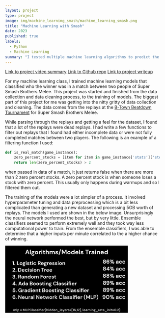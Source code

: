 ```yaml
---
layout: project
type: project
image: img/machine_learning_smash/machine_learning_smash.png
title: "Machine Learning with Smash"
date: 2023
published: true
labels:
  - Python
  - Machine Learning
summary: "I tested multiple machine learning algorithms to predict the winner of a super smash brother's match."
---
```


[Link to project video summary](https://www.youtube.com/watch?v=rqAENsoV8m0)
[Link to Github repo](https://github.com/RiverMatsumoto/MachineLearningWithMelee)
[Link to project writeup](https://docs.google.com/document/d/1RgIKeNxnsFe9RKdLdjGcb9w4bmiRxuVRLJc0QSRhgHw/edit)

For my machine learning class, I trained machine learning models that classified who the winner was in a match between two people of Super Smash Brothers Melee. This project was started and finished from the data collection and data cleaning process, to the training of models. The biggest part of this project for me was getting into the nitty gritty of data collection and cleaning. The data comes from the replays at the [B-Town Beatdown Tournament](https://www.start.gg/tournament/b-town-beatdown-76/events) for Super Smash Brothers Melee.

While parsing through the replays and getting a feel for the dataset, I found that a lot of the replays were dead replays. I had write a few functions to filter out replays that I found had either incomplete data or were not fully completed matches between two players. The following is an example of a filtering function I used:

```py
def is_real_match(game_instance):
    zero_percent_stocks = [item for item in game_instance['stats']['stocks'] if item['endPercent'] == 0]
    return len(zero_percent_stocks) > 2
```

when passed in data of a match, it just returns false when there are more than 2 zero percent stocks. A zero percent stock is when someone loses a stock with zero percent. This usually only happens during warmups and so I filtered them out.

The training of the models were a lot simpler of a process. It involved hyperparameter tuning and data preprocessing which is a bit less complicated than generating a new dataset and processing 5GB worth of replays. The models I used are shown in the below image. Unsurprisingly the neural network performed the best, but by very little. Ensemble classifiers seemed to perform extremely well and they took way less computational power to train. From the ensemble classifiers, I was able to determine that a higher inputs per minute correlated to the a higher chance of winning.

<img width="400px" class="rounded float-start pe-4 mx-auto" src="../img/machine_learning_smash/machine_learning_smash.png">